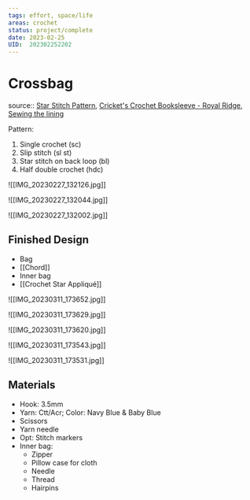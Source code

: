 ```yaml
---
tags: effort, space/life
areas: crochet 
status: project/complete 
date: 2023-02-25
UID:  202302252202
---
```


# Crossbag

source:: [Star Stitch Pattern](https://youtu.be/aHaRlmopus8), [Cricket's Crochet Booksleeve - Royal Ridge](https://youtu.be/h1CPoSQdDVM), [Sewing the lining](https://youtu.be/uC-34T2Albs)

Pattern:
1. Single crochet (sc)
2. Slip stitch (sl st)
3. Star stitch on back loop (bl)
4. Half double crochet (hdc)

![[IMG_20230227_132126.jpg]]

![[IMG_20230227_132044.jpg]]

![[IMG_20230227_132002.jpg]]

## Finished Design
- Bag
- [[Chord]]
- Inner bag
- [[Crochet Star Appliqué]]

![[IMG_20230311_173652.jpg]]

![[IMG_20230311_173629.jpg]]

![[IMG_20230311_173620.jpg]]

![[IMG_20230311_173543.jpg]]

![[IMG_20230311_173531.jpg]]

## Materials
- Hook: 3.5mm
- Yarn: Ctt/Acr; Color: Navy Blue & Baby Blue
- Scissors
- Yarn needle
- Opt: Stitch markers
- Inner bag: 
	- Zipper
	- Pillow case for cloth
	- Needle
	- Thread
	- Hairpins
